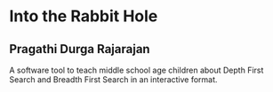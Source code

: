 # Into the Rabbit Hole 
## Pragathi Durga Rajarajan 

A software tool to teach middle school age children about Depth First Search and Breadth First Search in an interactive format. 
